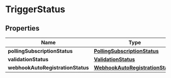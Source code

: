 # TriggerStatus

## Properties
Name | Type | Description | Notes
------------ | ------------- | ------------- | -------------
**pollingSubscriptionStatus** | [**PollingSubscriptionStatus**](PollingSubscriptionStatus.md) |  |  [optional]
**validationStatus** | [**ValidationStatus**](ValidationStatus.md) |  |  [optional]
**webhookAutoRegistrationStatus** | [**WebhookAutoRegistrationStatus**](WebhookAutoRegistrationStatus.md) |  |  [optional]
